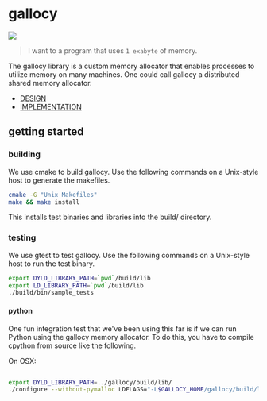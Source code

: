 # gallocy

<a href="https://travis-ci.org/sholsapp/gallocy">
<img src='https://secure.travis-ci.org/sholsapp/gallocy.png?branch=master'>
</a>

> I want to a program that uses ``1 exabyte`` of memory.

The gallocy library is a custom memory allocator that enables processes to
utilize memory on many machines. One could call gallocy a distributed shared
memory allocator.

  - [DESIGN](./DESIGN.md)
  - [IMPLEMENTATION](./IMPLEMENTATION.md)

## getting started

### building

We use cmake to build gallocy. Use the following commands on a Unix-style host
to generate the makefiles.

```bash
cmake -G "Unix Makefiles"
make && make install
```

This installs test binaries and libraries into the build/ directory.

### testing

We use gtest to test gallocy. Use the following commands on a Unix-style host
to run the test binary.

```bash
export DYLD_LIBRARY_PATH=`pwd`/build/lib
export LD_LIBRARY_PATH=`pwd`/build/lib
./build/bin/sample_tests
```

#### python

One fun integration test that we've been using this far is if we can run Python
using the gallocy memory allocator. To do this, you have to compile cpython
from source like the following.

On OSX:

```bash

export DYLD_LIBRARY_PATH=../gallocy/build/lib/
./configure --without-pymalloc LDFLAGS="-L$GALLOCY_HOME/gallocy/build/lib" LIBS="-lgallocy-wrapper -lgallocy-core"
```
